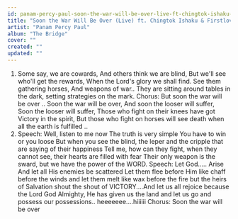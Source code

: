 ```yaml
---
id: panam-percy-paul-soon-the-war-will-be-over-live-ft-chingtok-ishaku-firstlove
title: "Soon the War Will Be Over (Live) ft. Chingtok Ishaku & Firstlove"
artist: "Panam Percy Paul"
album: "The Bridge"
cover: ""
created: ""
updated: ""
---
```


1. Some say, we are cowards,
And others think we are blind,
But we'll see who'll get the rewards,
When the Lord's glory we shall find.
See them gathering horses,
And weapons of war..
They are sitting around tables in the dark, setting strategies on the mark.
Chorus: But soon the war will be over ..
Soon the war will be over,
And soon the looser will suffer,
Soon the looser will suffer,
Those who fight on their knees have got Victory in the spirit,
But those who fight on horses will see death when all the earth is fulfilled ..
2. Speech: Well, listen to me now
The truth is very simple
You have to win or you loose
But when you see the blind, the leper and the cripple that are saying of their happiness
Tell me, how can they fight, when they cannot see, their hearts are filled with fear
Their only weapon is the sward, but we have the power of the WORD.
Speech: Let God..... Arise
And let all His enemies be scattered
Let them flee before Him like chaff before the winds and let them melt like wax before the fire but the heirs of Salvation shout the shout of VICTORY....And let us all rejoice because the Lord God Almighty, He has given us the land and let us go and possess our possessions..
heeeeeee....hiiiiii
Chorus: Soon the war will be over